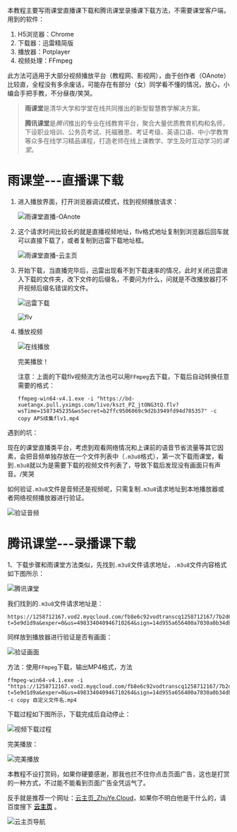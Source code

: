 本教程主要写雨课堂直播课下载和腾讯课堂录播课下载方法，不需要课堂客户端，用到的软件：

1. H5浏览器：Chrome
2. 下载器：迅雷精简版
3. 播放器：Potplayer
4. 视频处理：FFmpeg

此方法可适用于大部分视频播放平台（教程网、影视网），由于创作者（OAnote）比较直，全程没有多余废话，可能存在有部分（女）同学看不懂的情况，放心，小编会手把手教，不分昼夜/笑哭。

> **雨课堂**是清华大学和学堂在线共同推出的新型智慧教学解决方案。
>
> **腾讯课堂**是*腾讯*推出的专业在线教育平台，聚合大量优质教育机构和名师，下设职业培训、公务员考试、托福雅思、考证考级、英语口语、中小学教育等众多在线学习精品课程，打造老师在线上课教学、学生及时互动学习的*课堂*。

# 雨课堂---直播课下载

1. 进入播放界面，打开浏览器调试模式，找到视频播放请求：

   ![雨课堂直播-OAnote](image/yuketang_qq.png)

2. 这个请求时间比较长的就是直播视频地址，flv格式地址复制到浏览器后回车就可以直接下载了，或者复制到迅雷下载地址框。

   ![雨课堂直播-云主页](image/liveURL.png)

3. 开始下载，当直播完毕后，迅雷出现看不到下载速率的情况，此时关闭迅雷进入下载的文件夹，改下文件的后缀名，不要问为什么，问就是不改播放器打不开视频后缀名错误的文件。

   ![迅雷下载](image/image-20200321113944328.png)

   ![flv](image/flv.png)

4. 播放视频

   ![在线播放](image/play.png)

   完美播放！

   注意：上面的下载flv视频流方法也可以用`FFmpeg`去下载，下载后自动转换任意需要的格式：

   ```
   ffmpeg-win64-v4.1.exe -i "https://bd-xuetangx.pull.yximgs.com/live/kszt_PZ_jtONG3tQ.flv?wsTime=1587345235&wsSecret=b2ffc9506069c9d2b3949fd94d785357" -c copy APS续集flv1.mp4
   ```

遇到的坑：

现在的课堂直播类平台，考虑到观看网络情况和上课前的语音节省流量等其它因素，会把音频单独存放在一个文件列表中（`.m3u8`格式），第一次下载雨课堂，看到`.m3u8`就以为是需要下载的视频文件列表了，导致下载后发现没有画面只有声音。/笑哭

如何验证`.m3u8`文件是音频还是视频呢，只需复制`.m3u8`请求地址到本地播放器或者网络视频播放器进行验证。

![验证音频](image/yin.png)



# 腾讯课堂---录播课下载

1、下载步骤和雨课堂方法类似，先找到`.m3u8`文件请求地址，`.m3u8`文件内容格式如下图所示：

![腾讯课堂](image/qqket1.png)

我们找到的`.m3u8`文件请求地址是：

```
https://1258712167.vod2.myqcloud.com/fb8e6c92vodtranscq1258712167/7b2d6ce65285890787887192793/drm/voddrm.token.dWluPTg2MzY2MzczODt2b2RfdHlwZT0wO2NpZD0yMzE1Nzc7dGVybV9pZD0xMDAyNzMxNjk7cGxza2V5PTAwMDQwMDAwMzUzNTA5OTNhODhjYjBlNmM5MzM0NTZhNmY0NGQ3ZmQzZWU0OTczY2U0MDk5YmQ5ODIzYzFiOGMwY2FkZjQxNjhkNzBjN2EzYWEwOGI0Yzg7cHNrZXk9.v.f30740.m3u8?t=5e9d1d9a&exper=0&us=498334040946710264&sign=14d955a656400a7030a0b34dbf750330
```

同样放到播放器进行验证是否有画面：

![验证画面](image/yanz.png)

方法：使用`FFmpeg`下载，输出MP4格式，方法

```
ffmpeg-win64-v4.1.exe -i "https://1258712167.vod2.myqcloud.com/fb8e6c92vodtranscq1258712167/7b2d6ce65285890787887192793/drm/voddrm.token.dWluPTg2MzY2MzczODt2b2RfdHlwZT0wO2NpZD0yMzE1Nzc7dGVybV9pZD0xMDAyNzMxNjk7cGxza2V5PTAwMDQwMDAwMzUzNTA5OTNhODhjYjBlNmM5MzM0NTZhNmY0NGQ3ZmQzZWU0OTczY2U0MDk5YmQ5ODIzYzFiOGMwY2FkZjQxNjhkNzBjN2EzYWEwOGI0Yzg7cHNrZXk9.v.f30740.m3u8?t=5e9d1d9a&exper=0&us=498334040946710264&sign=14d955a656400a7030a0b34dbf750330" -c copy 自定义文件名.mp4
```

下载过程如下图所示，下载完成后自动停止：

![视频下载过程](image/xiazgc.png)

完美播放：

![完美播放](image/wm.png)



本教程不设打赏码，如果你硬要感谢，那我也拦不住你点击页面广告，这也是打赏的一种方式，不过能不能看到页面广告全凭运气了。

反手就是推荐一个网址：[云主页_ZhuYe.Cloud](https://www.baidu.com/link?url=qjbSoDIEtQ0nuNk91hn1fPK05iGz59nKvZfj_Fk2f_C&wd=&eqid=f6f703c0000410b8000000055e75a21c)，如果你不明白他是干什么的，请百度搜下 [**云主页**](https://www.baidu.com/s?ie=UTF-8&wd=%E4%BA%91%E4%B8%BB%E9%A1%B5) 。

![云主页导航](https://s1.ax1x.com/2020/03/21/8Wwsv6.png)